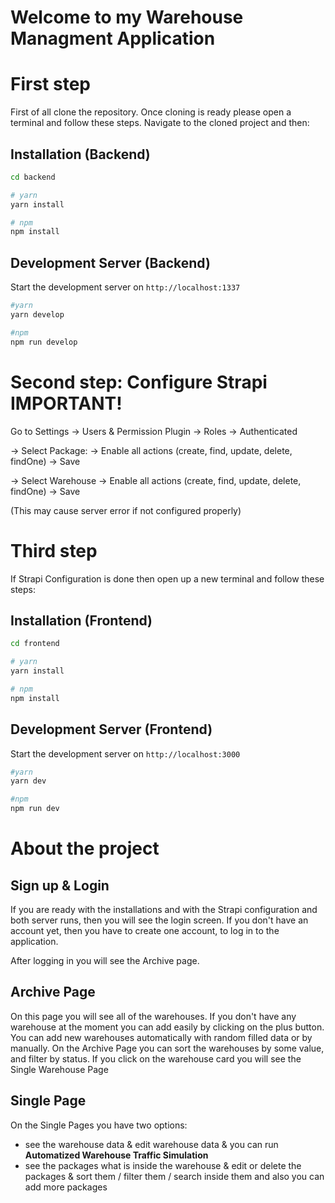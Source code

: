 # Welcome to my Warehouse Managment Application

# First step
First of all clone the repository. 
Once cloning is ready please open a terminal and follow these steps. 
Navigate to the cloned project and then:

## Installation (Backend)
```bash
cd backend

# yarn
yarn install

# npm
npm install
```

## Development Server (Backend)

Start the development server on `http://localhost:1337`

```bash
#yarn
yarn develop

#npm
npm run develop
```

# Second step: Configure Strapi IMPORTANT!
Go to Settings -> Users & Permission Plugin -> Roles -> Authenticated

-> Select Package:
-> Enable all actions (create, find, update, delete, findOne)
-> Save

-> Select Warehouse
-> Enable all actions (create, find, update, delete, findOne)
-> Save

(This may cause server error if not configured properly)

# Third step
If Strapi Configuration is done then open up a new terminal and follow these steps:

## Installation (Frontend)
```bash
cd frontend

# yarn
yarn install

# npm
npm install
```

## Development Server (Frontend)

Start the development server on `http://localhost:3000`

```bash
#yarn
yarn dev

#npm
npm run dev
```

# About the project
## Sign up & Login
If you are ready with the installations and with the Strapi configuration and both server runs, then you will see the login screen.
If you don't have an account yet, then you have to create one account, to log in to the application.

After logging in you will see the Archive page.

## Archive Page
On this page you will see all of the warehouses.
If you don't have any warehouse at the moment you can add easily by clicking on the plus button.
You can add new warehouses automatically with random filled data or by manually.
On the Archive Page you can sort the warehouses by some value, and filter by status.
If you click on the warehouse card you will see the Single Warehouse Page

## Single Page
On the Single Pages you have two options:
- see the warehouse data & edit warehouse data & you can run **Automatized Warehouse Traffic Simulation**
- see the packages what is inside the warehouse & edit or delete the packages & sort them / filter them / search inside them and also you can add more packages


